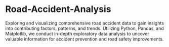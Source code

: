 # Road-Accident-Analysis
Exploring and visualizing comprehensive road accident data to gain insights into contributing factors, patterns, and trends. Utilizing Python, Pandas, and Matplotlib, we conduct in-depth exploratory data analysis to uncover valuable information for accident prevention and road safety improvements.
